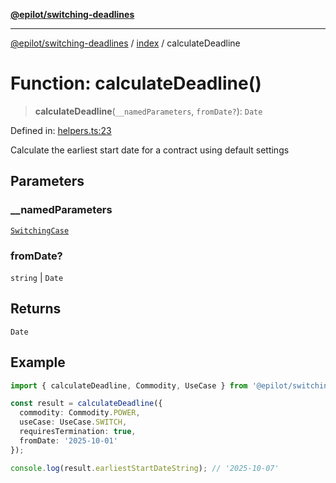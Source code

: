 [**@epilot/switching-deadlines**](../../README.md)

***

[@epilot/switching-deadlines](../../modules.md) / [index](../README.md) / calculateDeadline

# Function: calculateDeadline()

> **calculateDeadline**(`__namedParameters`, `fromDate?`): `Date`

Defined in: [helpers.ts:23](https://github.com/epilot-dev/switching-deadlines/blob/3e728b5f762c5b978f43c05453d07a8b73878933/src/helpers.ts#L23)

Calculate the earliest start date for a contract using default settings

## Parameters

### \_\_namedParameters

[`SwitchingCase`](../interfaces/SwitchingCase.md)

### fromDate?

`string` | `Date`

## Returns

`Date`

## Example

```typescript
import { calculateDeadline, Commodity, UseCase } from '@epilot/switching-deadlines';

const result = calculateDeadline({
  commodity: Commodity.POWER,
  useCase: UseCase.SWITCH,
  requiresTermination: true,
  fromDate: '2025-10-01'
});

console.log(result.earliestStartDateString); // '2025-10-07'
```
